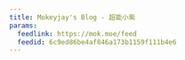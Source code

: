 ```yaml
---
title: Mokeyjay's Blog - 超能小紫
params:
  feedlink: https://mok.moe/feed
  feedid: 6c9ed86be4af846a173b1159f111b4e6
---
```

